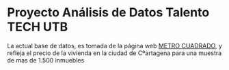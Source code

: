 # Proyecto Análisis de Datos Talento TECH UTB

La actual base de datos, es tomada de la página web [METRO CUADRADO](https://www.metrocuadrado.com), y refleja el precio de la vivienda en la ciudad de Cºartagena para una muestra de mas de 1.500 inmuebles